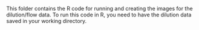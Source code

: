 This folder contains the R code for running and creating the images for the dilution/flow data. To run this code in R, you need to have the dilution data saved in your working directory.
